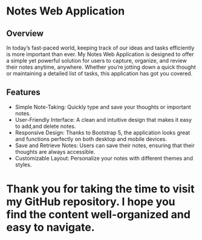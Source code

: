 # Notes Web Application

## Overview

In today’s fast-paced world, keeping track of our ideas and tasks efficiently is more important than ever. My Notes Web Application is designed to offer a simple yet powerful solution for users to capture, organize, and review their notes anytime, anywhere. Whether you’re jotting down a quick thought or maintaining a detailed list of tasks, this application has got you covered.

## Features
- Simple Note-Taking: Quickly type and save your thoughts or important notes.
- User-Friendly Interface: A clean and intuitive design that makes it easy to add,and delete notes.
- Responsive Design: Thanks to Bootstrap 5, the application looks great and functions perfectly on both desktop and mobile devices.
- Save and Retrieve Notes: Users can save their notes, ensuring that their thoughts are always accessible.
- Customizable Layout: Personalize your notes with different themes and styles.

# Thank you for taking the time to visit my GitHub repository. I hope you find the content well-organized and easy to navigate.